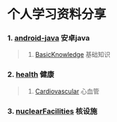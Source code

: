 # 个人学习资料分享

### 1. [android-java](android-java) 安卓java

> 1. [BasicKnowledge](android-java/BasicKnowledge.md) 基础知识

### 2. [health](health) 健康

> 1. [Cardiovascular](health/Cardiovascular.md) 心血管

### 3. [nuclearFacilities](nuclearFacilities) 核设施

